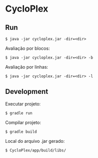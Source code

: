 # CycloPlex

## Run

```
$ java -jar cycloplex.jar -dir=<dir>
```

Avaliação por blocos:
```
$ java -jar cycloplex.jar -dir=<dir> -b
```

Avaliação por linhas:
```
$ java -jar cycloplex.jar -dir=<dir> -l
```

## Development

Executar projeto:
```
$ gradle run
```

Compilar projeto:
```
$ gradle build
```

Local do arquivo .jar gerado:
```
$ CycloPlex/app/build/libs/
```